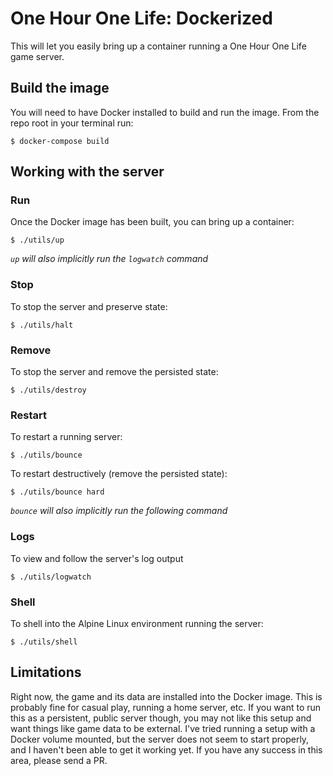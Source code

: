 # One Hour One Life: Dockerized

This will let you easily bring up a container running a One Hour One Life game server.

## Build the image

You will need to have Docker installed to build and run the image.  From the repo root in your terminal run:

`$ docker-compose build`

## Working with the server

### Run

Once the Docker image has been built, you can bring up a container:

`$ ./utils/up`

_`up` will also implicitly run the `logwatch` command_

### Stop

To stop the server and preserve state:

`$ ./utils/halt`

### Remove

To stop the server and remove the persisted state:

`$ ./utils/destroy`

### Restart

To restart a running server:

`$ ./utils/bounce`

To restart destructively (remove the persisted state):

`$ ./utils/bounce hard`

_`bounce` will also implicitly run the following command_

### Logs

To view and follow the server's log output

`$ ./utils/logwatch`

### Shell

To shell into the Alpine Linux environment running the server:

`$ ./utils/shell`

## Limitations

Right now, the game and its data are installed into the Docker image.  This is probably fine for casual play, running a home server, etc.  If you want to run this as a persistent, public server though, you may not like this setup and want things like game data to be external.  I've tried running a setup with a Docker volume mounted, but the server does not seem to start properly, and I haven't been able to get it working yet.  If you have any success in this area, please send a PR.
